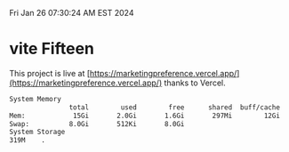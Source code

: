 Fri Jan 26 07:30:24 AM EST 2024

# vite Fifteen


This project is live at [https://marketingpreference.vercel.app/](https://marketingpreference.vercel.app/) thanks to Vercel.

```bash
System Memory
               total        used        free      shared  buff/cache   available
Mem:            15Gi       2.0Gi       1.6Gi       297Mi        12Gi        13Gi
Swap:          8.0Gi       512Ki       8.0Gi
System Storage
319M	.
